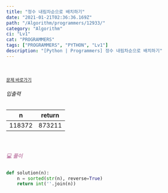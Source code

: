 ```yaml
---
title: "정수 내림차순으로 배치하기"
date: "2021-01-21T02:36:36.169Z"
path: "/Algorithm/programmers/12933/"
category: "Algorithm"
ci: "Lv1"
cat: "PROGRAMMERS"
tags: ["PROGRAMMERS", "PYTHON", "Lv1"]
description: "[Python | Programmers] 정수 내림차순으로 배치하기"
---
```


<br />

<a href="https://programmers.co.kr/learn/courses/30/lessons/12933"><small>문제 바로가기</small></a>

###### 입출력

| n      | return |
| ------ | :----: |
| 118372 | 873211 |

<br />

##### <h5 style="color:#C587AE;">💻 풀이</h5>

```python
def solution(n):
    n = sorted(str(n), reverse=True)
    return int(''.join(n))
```



<br />

